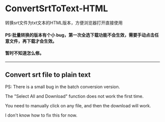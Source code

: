 # ConvertSrtToText-HTML
转换srt文件为txt文本的HTML版本，方便浏览器打开直接使用

#### PS:批量转换的版本有个小 bug，第一次全选下载功能不会生效，需要手动点击任意文件，再下载才会生效。
#### 暂时不知道怎么修。
---

## Convert srt file to plain text

PS: There is a small bug in the batch conversion version. 

The "Select All and Download" function does not work the first time. 

You need to manually click on any file, and then the download will work. 

I don't know how to fix this for now.
